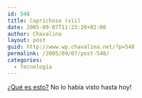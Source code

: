 ```yaml
---
id: 548
title: Caprichosa (vii)
date: 2005-09-07T11:23:20+02:00
author: Chavalina
layout: post
guid: http://www.wp.chavalina.net/?p=548
permalink: /2005/09/07/post-548/
categories:
  - Tecnología
---
```

<a href="http://www.apple.com/ipodnano/" target="_blank">&iquest;Qué es esto?</a> No lo hab&iacute;a visto hasta hoy!
